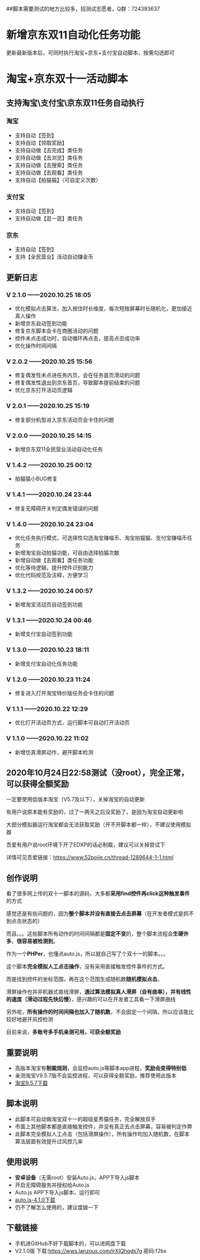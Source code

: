 ##脚本需要测试的地方比较多，招测试志愿者，Q群：724393637
# 新增京东双11自动化任务功能
更新最新版本后，可同时执行淘宝+京东+支付宝自动脚本，按需勾选即可

# 淘宝+京东双十一活动脚本
## 支持淘宝\支付宝\京东双11任务自动执行
### 淘宝
* 支持自动【签到】
* 支持自动【领取奖励】
* 支持自动做【去完成】类任务
* 支持自动做【去浏览】类任务
* 支持自动做【去搜索】类任务
* 支持自动做【去观看】类任务
* 支持自动【拍猫猫】（可自定义次数）

### 支付宝
* 支持自动【签到】
* 支持自动做【逛一逛】类任务

### 京东
* 支持自动【签到】
* 支持【全民营业】活动自动赚金币

## 更新日志
### V 2.1.0   ——2020.10.25 18:05
* 优化模拟点击算法，加入按住时长维度，每次短按屏幕时长随机化，更加接近真人操作
* 新增京东自动签到功能
* 修复京东脚本会卡在商圈活动的问题
* 控件未点击成功时，自动循环再点击，提高点击成功率
* 优化操作时间间隔

### V 2.0.2   ——2020.10.25 15:56
* 修复偶发性未点进任务内页，会在任务首页滑动的问题
* 修复偶发性退出到京东首页，导致脚本提前结束的问题
* 优化京东打开活动页逻辑

### V 2.0.1   ——2020.10.25 15:19
* 修复部分机型进入京东活动页会卡住的问题

### V 2.0.0   ——2020.10.25 14:15
* 新增京东双11全民营业活动自动化任务

### V 1.4.2   ——2020.10.25 00:12
* 拍猫猫小BUG修复

### V 1.4.1   ——2020.10.24 23:44
* 修复无障碍开关判定偶发错误的问题

### V 1.4.0   ——2020.10.24 23:04
* 优化任务执行模式，可选择性勾选淘宝赚喵币、淘宝拍猫猫、支付宝赚喵币任务
* 新增淘宝自动拍猫功能，可自由选择拍猫次数
* 新增自动做【去观看】类任务功能
* 优化等待逻辑，提升控件识别能力
* 优化代码规范及注释，方便学习

### V 1.3.2   ——2020.10.24 00:57
* 新增淘宝活动页自动签到功能

### V 1.3.1   ——2020.10.24 00:46
* 新增支付宝自动签到功能

### V 1.3.0   ——2020.10.23 18:11
* 新增支付宝自动化任务功能

### V 1.2.0   ——2020.10.23 11:24
* 修复进入打开淘宝特价版任务会卡住的问题

### V 1.1.1   ——2020.10.22 12:29
* 优化打开活动页方式，运行脚本可自动打开活动页

### V 1.1.0   ——2020.10.22 11:02
* 新增仿真滑屏动作，避开脚本检测

## 2020年10月24日22:58测试（没root），完全正常，可以获得全额奖励
一定要使用低版本淘宝（V5.7及以下），关掉淘宝的自动更新

有用户说原本能有奖励的，过了一两天之后没奖励了，是因为淘宝自动更新啦

大部分模拟器运行淘宝都会无法获取奖励（开不开脚本都一样），不建议使用模拟器

吾爱有用户说root环境下开了EDXP的话必制裁，建议可以关掉尝试下

详情可见吾爱链接：https://www.52pojie.cn/thread-1289644-1-1.html

## 创作说明
看了很多网上传的双十一脚本的源码，大多都**采用find控件再click这种触发事件**的方式

感觉还是有些问题的，因为**整个脚本并没有直接去点击屏幕**（在开发者模式是抓不到点击状态的）

而且。。。这些脚本所有动作的时间间隔都是**固定不变**的，整个脚本流程会**生硬许多**，**很容易被检测到**。

作为一个**PHPer**，也懂点auto.js，所以就自己写了个双十一的脚本。。。

这个脚本**完全模拟人工点击操作**，没有采用直接触发控件事件的方式。

而是找到控件的坐标范围，再在这个范围生成随机数**随机模拟点击**。

滑屏操作也并非机器式直线滑屏，**通过算法模拟真人滑屏（会有曲率），并有线性的速度（滑动过程先快后慢）**，感兴趣的可以在开发者工具看一下滑屏曲线

另外呢，**所有操作的时间间隔也加入了随机数**，不会固定一个间隔，所以应该能比较好地避开风控检测

目前来说，**多账号多手机亲测可用，可获全额奖励**

## 重要说明
* 高版本淘宝有**制裁规则**，会监控auto.js等脚本app进程，**奖励会变得特别低**
* 亲测淘宝V9.5.7版不会监控进程，可以获得全额奖励，推荐使用此版本
* [淘宝9.5.7下载](https://www.wandoujia.com/apps/32267/history_v278)

## 脚本说明
* 此脚本可自动做淘宝双十一的超级星秀猫任务，完全解放双手
* 市面上其他脚本都是直接触发控件，并没有真正去点击屏幕，容易被判定作弊
* 此脚本完全模拟人工点击（包括滑屏操作），所有操作均加入随机数，在脚本算法层面有效提升过风控几率

## 使用说明
* **安卓设备**（无需root）安装Auto.js，APP下导入js脚本
* 开启无障碍服务并授权给Auto.js
* Auto.js APP下导入js脚本，运行即可
* [auto.js-4.1.0下载](https://share.weiyun.com/5a9g8ys)
* 仍不了解怎么使用的，建议度娘一下

## 下载链接
* 手机进GitHub不好下载脚本的，可以进网盘下载
* V2.1.0版
下载:https://wws.lanzous.com/irXIQhqds7g 密码:f2bx
